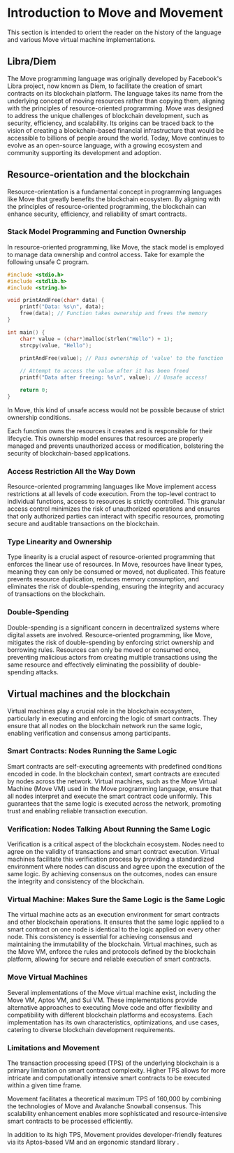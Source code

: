 # Introduction to Move and Movement
This section is intended to orient the reader on the history of the language and various Move virtual machine implementations.

## Libra/Diem
The Move programming language was originally developed by Facebook's Libra project, now known as Diem, to facilitate the creation of smart contracts on its blockchain platform. The language takes its name from the underlying concept of moving resources rather than copying them, aligning with the principles of resource-oriented programming. Move was designed to address the unique challenges of blockchain development, such as security, efficiency, and scalability. Its origins can be traced back to the vision of creating a blockchain-based financial infrastructure that would be accessible to billions of people around the world. Today, Move continues to evolve as an open-source language, with a growing ecosystem and community supporting its development and adoption.

## Resource-orientation and the blockchain

Resource-orientation is a fundamental concept in programming languages like Move that greatly benefits the blockchain ecosystem. By aligning with the principles of resource-oriented programming, the blockchain can enhance security, efficiency, and reliability of smart contracts.

### Stack Model Programming and Function Ownership

In resource-oriented programming, like Move, the stack model is employed to manage data ownership and control access. Take for example the following unsafe C program.

```c
#include <stdio.h>
#include <stdlib.h>
#include <string.h>

void printAndFree(char* data) {
    printf("Data: %s\n", data);
    free(data); // Function takes ownership and frees the memory
}

int main() {
    char* value = (char*)malloc(strlen("Hello") + 1);
    strcpy(value, "Hello");
    
    printAndFree(value); // Pass ownership of 'value' to the function

    // Attempt to access the value after it has been freed
    printf("Data after freeing: %s\n", value); // Unsafe access!

    return 0;
}
```

In Move, this kind of unsafe access would not be possible because of strict ownership conditions.

Each function owns the resources it creates and is responsible for their lifecycle. This ownership model ensures that resources are properly managed and prevents unauthorized access or modification, bolstering the security of blockchain-based applications.

### Access Restriction All the Way Down

Resource-oriented programming languages like Move implement access restrictions at all levels of code execution. From the top-level contract to individual functions, access to resources is strictly controlled. This granular access control minimizes the risk of unauthorized operations and ensures that only authorized parties can interact with specific resources, promoting secure and auditable transactions on the blockchain.

### Type Linearity and Ownership

Type linearity is a crucial aspect of resource-oriented programming that enforces the linear use of resources. In Move, resources have linear types, meaning they can only be consumed or moved, not duplicated. This feature prevents resource duplication, reduces memory consumption, and eliminates the risk of double-spending, ensuring the integrity and accuracy of transactions on the blockchain.

### Double-Spending

Double-spending is a significant concern in decentralized systems where digital assets are involved. Resource-oriented programming, like Move, mitigates the risk of double-spending by enforcing strict ownership and borrowing rules. Resources can only be moved or consumed once, preventing malicious actors from creating multiple transactions using the same resource and effectively eliminating the possibility of double-spending attacks.

## Virtual machines and the blockchain

Virtual machines play a crucial role in the blockchain ecosystem, particularly in executing and enforcing the logic of smart contracts. They ensure that all nodes on the blockchain network run the same logic, enabling verification and consensus among participants.

### Smart Contracts: Nodes Running the Same Logic

Smart contracts are self-executing agreements with predefined conditions encoded in code. In the blockchain context, smart contracts are executed by nodes across the network. Virtual machines, such as the Move Virtual Machine (Move VM) used in the Move programming language, ensure that all nodes interpret and execute the smart contract code uniformly. This guarantees that the same logic is executed across the network, promoting trust and enabling reliable transaction execution.

### Verification: Nodes Talking About Running the Same Logic

Verification is a critical aspect of the blockchain ecosystem. Nodes need to agree on the validity of transactions and smart contract execution. Virtual machines facilitate this verification process by providing a standardized environment where nodes can discuss and agree upon the execution of the same logic. By achieving consensus on the outcomes, nodes can ensure the integrity and consistency of the blockchain.

### Virtual Machine: Makes Sure the Same Logic is the Same Logic

The virtual machine acts as an execution environment for smart contracts and other blockchain operations. It ensures that the same logic applied to a smart contract on one node is identical to the logic applied on every other node. This consistency is essential for achieving consensus and maintaining the immutability of the blockchain. Virtual machines, such as the Move VM, enforce the rules and protocols defined by the blockchain platform, allowing for secure and reliable execution of smart contracts.

### Move Virtual Machines
Several implementations of the Move virtual machine exist, including the Move VM, Aptos VM, and Sui VM. These implementations provide alternative approaches to executing Move code and offer flexibility and compatibility with different blockchain platforms and ecosystems. Each implementation has its own characteristics, optimizations, and use cases, catering to diverse blockchain development requirements.

### Limitations and Movement

The transaction processing speed (TPS) of the underlying blockchain is a primary limitation on smart contract complexity. Higher TPS allows for more intricate and computationally intensive smart contracts to be executed within a given time frame.

Movement facilitates a theoretical maximum TPS of 160,000 by combining the technologies of Move and Avalanche Snowball consensus. This scalability enhancement enables more sophisticated and resource-intensive smart contracts to be processed efficiently.

In addition to its high TPS, Movement provides developer-friendly features via its Aptos-based VM and an ergonomic standard library .
